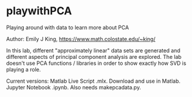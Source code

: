 # playwithPCA

Playing around with data to learn more about PCA

Author: Emily J King, https://www.math.colostate.edu/~king/

In this lab, different "approximately linear" data sets are generated and different aspects of principal component analysis are explored. The lab doesn't use PCA functions / libraries in order to show exactly how SVD is playing a role.

Current versions: 
Matlab Live Script .mlx.  Download and use in Matlab.  
Jupyter Notebook .ipynb. Also needs makepcadata.py.

